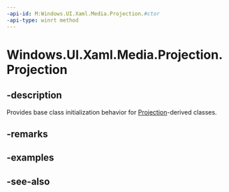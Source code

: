 ```yaml
---
-api-id: M:Windows.UI.Xaml.Media.Projection.#ctor
-api-type: winrt method
---
```


<!-- Method syntax
protected Projection()
-->

# Windows.UI.Xaml.Media.Projection.Projection

## -description
Provides base class initialization behavior for [Projection](projection.md)-derived classes.


## -remarks

## -examples

## -see-also
